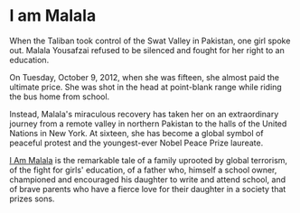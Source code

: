 # I am Malala

When the Taliban took control of the Swat Valley in Pakistan, one girl spoke out. Malala Yousafzai refused to be silenced and fought for her right to an education.

On Tuesday, October 9, 2012, when she was fifteen, she almost paid the ultimate price. She was shot in the head at point-blank range while riding the bus home from school. 

Instead, Malala's miraculous recovery has taken her on an extraordinary journey from a remote valley in northern Pakistan to the halls of the United Nations in New York. At sixteen, she has become a global symbol of peaceful protest and the youngest-ever Nobel Peace Prize laureate.

[I Am Malala](https://www.amazon.com/Am-Malala-Stood-Education-Changed-ebook/dp/B00MHTF7LO/) is the remarkable tale of a family uprooted by global terrorism, of the fight for girls' education, of a father who, himself a school owner, championed and encouraged his daughter to write and attend school, and of brave parents who have a fierce love for their daughter in a society that prizes sons.
